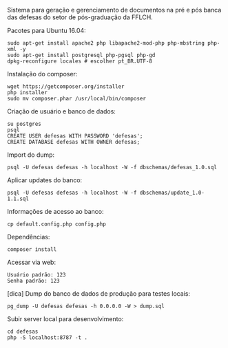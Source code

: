 Sistema para geração e gerenciamento de documentos na pré e pós banca das 
defesas do setor de pós-graduação da FFLCH. 
 
Pacotes para Ubuntu 16.04:
  
    sudo apt-get install apache2 php libapache2-mod-php php-mbstring php-xml -y
    sudo apt-get install postgresql php-pgsql php-gd
    dpkg-reconfigure locales # escolher pt_BR.UTF-8

Instalação do composer:

    wget https://getcomposer.org/installer
    php installer
    sudo mv composer.phar /usr/local/bin/composer

Criação de usuário e banco de dados:

    su postgres
    psql
    CREATE USER defesas WITH PASSWORD 'defesas';
    CREATE DATABASE defesas WITH OWNER defesas;

Import do dump:

    psql -U defesas defesas -h localhost -W -f dbschemas/defesas_1.0.sql 

Aplicar updates do banco:

    psql -U defesas defesas -h localhost -W -f dbschemas/update_1.0-1.1.sql 

Informações de acesso ao banco:

    cp default.config.php config.php
    
Dependências:
 
    composer install

Acessar via web:

    Usuário padrão: 123
    Senha padrão: 123

[dica] Dump do banco de dados de produção para testes locais:

    pg_dump -U defesas defesas -h 0.0.0.0 -W > dump.sql

Subir server local para desenvolvimento:

    cd defesas
    php -S localhost:8787 -t .

